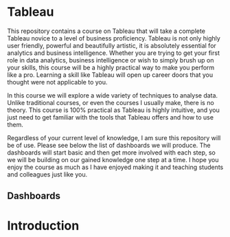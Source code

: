 # Tableau

This repository contains a course on Tableau that will take a complete Tableau novice to a level of business proficiency. Tableau is not only highly user friendly, powerful and beautifully artistic, it is absolutely essential for analytics and business intelligence. Whether you are trying to get your first role in data analytics, business intelligence or wish to simply brush up on your skills, this course will be a highly practical way to make you perform like a pro. Learning a skill like Tableau will open up career doors that you thought were not applicable to you.

In this course we will explore a wide variety of techniques to analyse data. Unlike traditional courses, or even the courses I usually make, there is no theory. This course is 100% practical as Tableau is highly intuitive, and you just need to get familiar with the tools that Tableau offers and how to use them.

Regardless of your current level of knowledge, I am sure this repository will be of use. Please see below the list of dashboards we will produce. The dashboards will start basic and then get more involved with each step, so we will be building on our gained knowledge one step at a time. I hope you enjoy the course as much as I have enjoyed making it and teaching students and colleagues just like you.

## Dashboards

# Introduction

